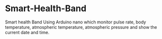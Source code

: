 # Smart-Health-Band
Smart health Band Using Arduino nano which monitor pulse rate, body temperature, atmospheric temperature, atmospheric pressure and show the current date and time.
